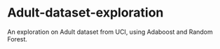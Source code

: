 # Adult-dataset-exploration
An exploration on Adult dataset from UCI, using Adaboost and Random Forest.